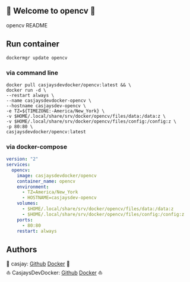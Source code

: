 ## 👋 Welcome to opencv 🚀  

opencv README  
  
  
## Run container

```shell
dockermgr update opencv
```

### via command line

```shell
docker pull casjaysdevdocker/opencv:latest && \
docker run -d \
--restart always \
--name casjaysdevdocker-opencv \
--hostname casjaysdev-opencv \
-e TZ=${TIMEZONE:-America/New_York} \
-v $HOME/.local/share/srv/docker/opencv/files/data:/data:z \
-v $HOME/.local/share/srv/docker/opencv/files/config:/config:z \
-p 80:80 \
casjaysdevdocker/opencv:latest
```

### via docker-compose

```yaml
version: "2"
services:
  opencv:
    image: casjaysdevdocker/opencv
    container_name: opencv
    environment:
      - TZ=America/New_York
      - HOSTNAME=casjaysdev-opencv
    volumes:
      - $HOME/.local/share/srv/docker/opencv/files/data:/data:z
      - $HOME/.local/share/srv/docker/opencv/files/config:/config:z
    ports:
      - 80:80
    restart: always
```

## Authors  

🤖 casjay: [Github](https://github.com/casjay) [Docker](https://hub.docker.com/r/casjay) 🤖  
⛵ CasjaysDevDocker: [Github](https://github.com/casjaysdevdocker) [Docker](https://hub.docker.com/r/casjaysdevdocker) ⛵  
